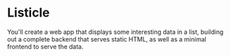 # Listicle
You'll create a web app that displays some interesting data in a list, building out a complete backend that serves static HTML, as well as a minimal frontend to serve the data.
